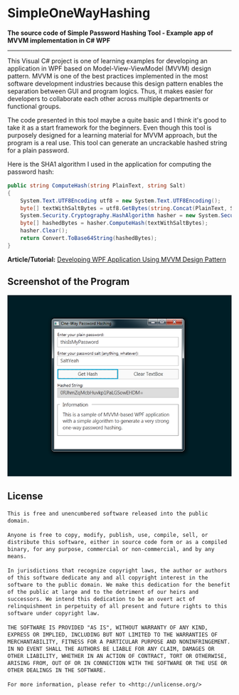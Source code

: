 # SimpleOneWayHashing

**The source code of Simple Password Hashing Tool - Example app of MVVM implementation in C# WPF**

---

This Visual C# project is one of learning examples for developing an application in WPF based on Model-View-ViewModel (MVVM) design pattern. MVVM is one of the best practices implemented in the most software development industries because this design pattern enables the separation between GUI and program logics. Thus, it makes easier for developers to collaborate each other across multiple departments or functional groups.

The code presented in this tool maybe a quite basic and I think it's good to take it as a start framework for the beginners. Even though this tool is purposely designed for a learning material for MVVM approach, but the program is a real use. This tool can generate an uncrackable hashed string for a plain password.

Here is the SHA1 algorithm I used in the application for computing the password hash:

```csharp
public string ComputeHash(string PlainText, string Salt)
{
    System.Text.UTF8Encoding utf8 = new System.Text.UTF8Encoding();
    byte[] textWithSaltBytes = utf8.GetBytes(string.Concat(PlainText, Salt));
    System.Security.Cryptography.HashAlgorithm hasher = new System.Security.Cryptography.SHA1CryptoServiceProvider();
    byte[] hashedBytes = hasher.ComputeHash(textWithSaltBytes);
    hasher.Clear();
    return Convert.ToBase64String(hashedBytes);
}
```

**Article/Tutorial:** [Developing WPF Application Using MVVM Design Pattern](http://heiswayi.github.io/developing-wpf-application-using-mvvm-design-pattern.html)

## Screenshot of the Program

![Screenshot](screenshot.png)

## License

```
This is free and unencumbered software released into the public domain.

Anyone is free to copy, modify, publish, use, compile, sell, or
distribute this software, either in source code form or as a compiled
binary, for any purpose, commercial or non-commercial, and by any
means.

In jurisdictions that recognize copyright laws, the author or authors
of this software dedicate any and all copyright interest in the
software to the public domain. We make this dedication for the benefit
of the public at large and to the detriment of our heirs and
successors. We intend this dedication to be an overt act of
relinquishment in perpetuity of all present and future rights to this
software under copyright law.

THE SOFTWARE IS PROVIDED "AS IS", WITHOUT WARRANTY OF ANY KIND,
EXPRESS OR IMPLIED, INCLUDING BUT NOT LIMITED TO THE WARRANTIES OF
MERCHANTABILITY, FITNESS FOR A PARTICULAR PURPOSE AND NONINFRINGEMENT.
IN NO EVENT SHALL THE AUTHORS BE LIABLE FOR ANY CLAIM, DAMAGES OR
OTHER LIABILITY, WHETHER IN AN ACTION OF CONTRACT, TORT OR OTHERWISE,
ARISING FROM, OUT OF OR IN CONNECTION WITH THE SOFTWARE OR THE USE OR
OTHER DEALINGS IN THE SOFTWARE.

For more information, please refer to <http://unlicense.org/>
```
